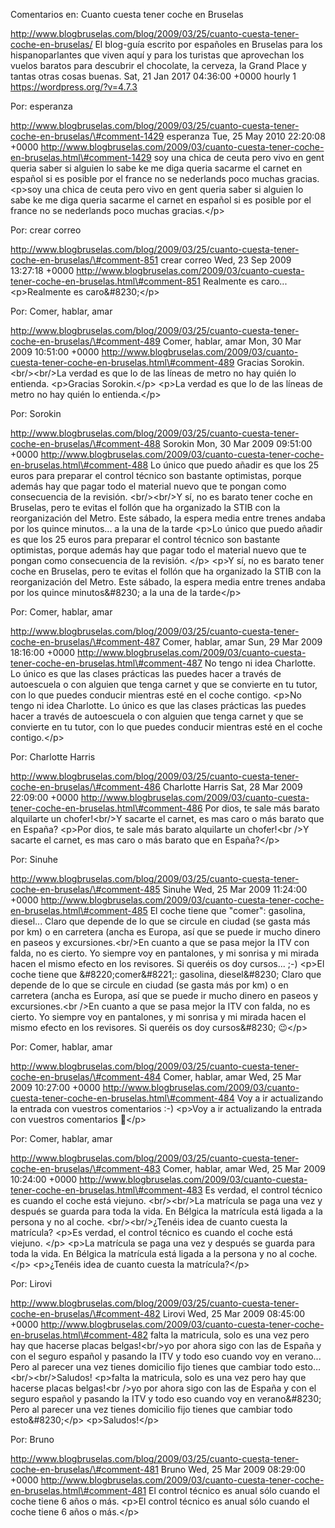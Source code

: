 Comentarios en: Cuanto cuesta tener coche en Bruselas

http://www.blogbruselas.com/blog/2009/03/25/cuanto-cuesta-tener-coche-en-bruselas/
El blog-guía escrito por españoles en Bruselas para los hispanoparlantes
que viven aquí y para los turistas que aprovechan los vuelos baratos
para descubrir el chocolate, la cerveza, la Grand Place y tantas otras
cosas buenas. Sat, 21 Jan 2017 04:36:00 +0000 hourly 1
https://wordpress.org/?v=4.7.3

Por: esperanza

http://www.blogbruselas.com/blog/2009/03/25/cuanto-cuesta-tener-coche-en-bruselas/\#comment-1429
esperanza Tue, 25 May 2010 22:20:08 +0000
http://www.blogbruselas.com/2009/03/cuanto-cuesta-tener-coche-en-bruselas.html\#comment-1429
soy una chica de ceuta pero vivo en gent queria saber si alguien lo sabe
ke me diga queria sacarme el carnet en español si es posible por el
france no se nederlands poco muchas gracias. \<p\>soy una chica de ceuta
pero vivo en gent queria saber si alguien lo sabe ke me diga queria
sacarme el carnet en español si es posible por el france no se
nederlands poco muchas gracias.\</p\>

Por: crear correo

http://www.blogbruselas.com/blog/2009/03/25/cuanto-cuesta-tener-coche-en-bruselas/\#comment-851
crear correo Wed, 23 Sep 2009 13:27:18 +0000
http://www.blogbruselas.com/2009/03/cuanto-cuesta-tener-coche-en-bruselas.html\#comment-851
Realmente es caro\... \<p\>Realmente es caro&\#8230;\</p\>

Por: Comer, hablar, amar

http://www.blogbruselas.com/blog/2009/03/25/cuanto-cuesta-tener-coche-en-bruselas/\#comment-489
Comer, hablar, amar Mon, 30 Mar 2009 10:51:00 +0000
http://www.blogbruselas.com/2009/03/cuanto-cuesta-tener-coche-en-bruselas.html\#comment-489
Gracias Sorokin.&lt;br/&gt;&lt;br/&gt;La verdad es que lo de las líneas
de metro no hay quién lo entienda. \<p\>Gracias Sorokin.\</p\> \<p\>La
verdad es que lo de las líneas de metro no hay quién lo entienda.\</p\>

Por: Sorokin

http://www.blogbruselas.com/blog/2009/03/25/cuanto-cuesta-tener-coche-en-bruselas/\#comment-488
Sorokin Mon, 30 Mar 2009 09:51:00 +0000
http://www.blogbruselas.com/2009/03/cuanto-cuesta-tener-coche-en-bruselas.html\#comment-488
Lo único que puedo añadir es que los 25 euros para preparar el control
técnico son bastante optimistas, porque además hay que pagar todo el
material nuevo que te pongan como consecuencia de la revisión.
&lt;br/&gt;&lt;br/&gt;Y sí, no es barato tener coche en Bruselas, pero
te evitas el follón que ha organizado la STIB con la reorganización del
Metro. Este sábado, la espera media entre trenes andaba por los quince
minutos\... a la una de la tarde \<p\>Lo único que puedo añadir es que
los 25 euros para preparar el control técnico son bastante optimistas,
porque además hay que pagar todo el material nuevo que te pongan como
consecuencia de la revisión. \</p\> \<p\>Y sí, no es barato tener coche
en Bruselas, pero te evitas el follón que ha organizado la STIB con la
reorganización del Metro. Este sábado, la espera media entre trenes
andaba por los quince minutos&\#8230; a la una de la tarde\</p\>

Por: Comer, hablar, amar

http://www.blogbruselas.com/blog/2009/03/25/cuanto-cuesta-tener-coche-en-bruselas/\#comment-487
Comer, hablar, amar Sun, 29 Mar 2009 18:16:00 +0000
http://www.blogbruselas.com/2009/03/cuanto-cuesta-tener-coche-en-bruselas.html\#comment-487
No tengo ni idea Charlotte. Lo único es que las clases prácticas las
puedes hacer a través de autoescuela o con alguien que tenga carnet y
que se convierte en tu tutor, con lo que puedes conducir mientras esté
en el coche contigo. \<p\>No tengo ni idea Charlotte. Lo único es que
las clases prácticas las puedes hacer a través de autoescuela o con
alguien que tenga carnet y que se convierte en tu tutor, con lo que
puedes conducir mientras esté en el coche contigo.\</p\>

Por: Charlotte Harris

http://www.blogbruselas.com/blog/2009/03/25/cuanto-cuesta-tener-coche-en-bruselas/\#comment-486
Charlotte Harris Sat, 28 Mar 2009 22:09:00 +0000
http://www.blogbruselas.com/2009/03/cuanto-cuesta-tener-coche-en-bruselas.html\#comment-486
Por dios, te sale más barato alquilarte un chofer!&lt;br/&gt;Y sacarte
el carnet, es mas caro o más barato que en España? \<p\>Por dios, te
sale más barato alquilarte un chofer!\<br /\>Y sacarte el carnet, es mas
caro o más barato que en España?\</p\>

Por: Sinuhe

http://www.blogbruselas.com/blog/2009/03/25/cuanto-cuesta-tener-coche-en-bruselas/\#comment-485
Sinuhe Wed, 25 Mar 2009 11:24:00 +0000
http://www.blogbruselas.com/2009/03/cuanto-cuesta-tener-coche-en-bruselas.html\#comment-485
El coche tiene que &quot;comer&quot;: gasolina, diesel\... Claro que
depende de lo que se circule en ciudad (se gasta más por km) o en
carretera (ancha es Europa, así que se puede ir mucho dinero en paseos y
excursiones.&lt;br/&gt;En cuanto a que se pasa mejor la ITV con falda,
no es cierto. Yo siempre voy en pantalones, y mi sonrisa y mi mirada
hacen el mismo efecto en los revisores. Si queréis os doy cursos\... ;-)
\<p\>El coche tiene que &\#8220;comer&\#8221;: gasolina, diesel&\#8230;
Claro que depende de lo que se circule en ciudad (se gasta más por km) o
en carretera (ancha es Europa, así que se puede ir mucho dinero en
paseos y excursiones.\<br /\>En cuanto a que se pasa mejor la ITV con
falda, no es cierto. Yo siempre voy en pantalones, y mi sonrisa y mi
mirada hacen el mismo efecto en los revisores. Si queréis os doy
cursos&\#8230; 😉\</p\>

Por: Comer, hablar, amar

http://www.blogbruselas.com/blog/2009/03/25/cuanto-cuesta-tener-coche-en-bruselas/\#comment-484
Comer, hablar, amar Wed, 25 Mar 2009 10:27:00 +0000
http://www.blogbruselas.com/2009/03/cuanto-cuesta-tener-coche-en-bruselas.html\#comment-484
Voy a ir actualizando la entrada con vuestros comentarios :-) \<p\>Voy a
ir actualizando la entrada con vuestros comentarios 🙂\</p\>

Por: Comer, hablar, amar

http://www.blogbruselas.com/blog/2009/03/25/cuanto-cuesta-tener-coche-en-bruselas/\#comment-483
Comer, hablar, amar Wed, 25 Mar 2009 10:24:00 +0000
http://www.blogbruselas.com/2009/03/cuanto-cuesta-tener-coche-en-bruselas.html\#comment-483
Es verdad, el control técnico es cuando el coche está viejuno.
&lt;br/&gt;&lt;br/&gt;La matrícula se paga una vez y después se guarda
para toda la vida. En Bélgica la matrícula está ligada a la persona y no
al coche. &lt;br/&gt;&lt;br/&gt;¿Tenéis idea de cuanto cuesta la
matrícula? \<p\>Es verdad, el control técnico es cuando el coche está
viejuno. \</p\> \<p\>La matrícula se paga una vez y después se guarda
para toda la vida. En Bélgica la matrícula está ligada a la persona y no
al coche. \</p\> \<p\>¿Tenéis idea de cuanto cuesta la matrícula?\</p\>

Por: Lirovi

http://www.blogbruselas.com/blog/2009/03/25/cuanto-cuesta-tener-coche-en-bruselas/\#comment-482
Lirovi Wed, 25 Mar 2009 08:45:00 +0000
http://www.blogbruselas.com/2009/03/cuanto-cuesta-tener-coche-en-bruselas.html\#comment-482
falta la matricula, solo es una vez pero hay que hacerse placas
belgas!&lt;br/&gt;yo por ahora sigo con las de España y con el seguro
español y pasando la ITV y todo eso cuando voy en verano\... Pero al
parecer una vez tienes domicilio fijo tienes que cambiar todo
esto\...&lt;br/&gt;&lt;br/&gt;Saludos! \<p\>falta la matricula, solo es
una vez pero hay que hacerse placas belgas!\<br /\>yo por ahora sigo con
las de España y con el seguro español y pasando la ITV y todo eso cuando
voy en verano&\#8230; Pero al parecer una vez tienes domicilio fijo
tienes que cambiar todo esto&\#8230;\</p\> \<p\>Saludos!\</p\>

Por: Bruno

http://www.blogbruselas.com/blog/2009/03/25/cuanto-cuesta-tener-coche-en-bruselas/\#comment-481
Bruno Wed, 25 Mar 2009 08:29:00 +0000
http://www.blogbruselas.com/2009/03/cuanto-cuesta-tener-coche-en-bruselas.html\#comment-481
El control técnico es anual sólo cuando el coche tiene 6 años o más.
\<p\>El control técnico es anual sólo cuando el coche tiene 6 años o
más.\</p\>
